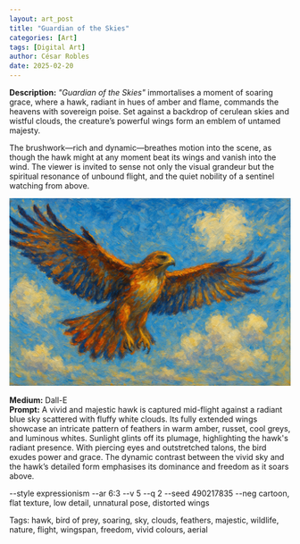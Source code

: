 ```yaml
---
layout: art_post
title: "Guardian of the Skies"
categories: [Art]
tags: [Digital Art]
author: César Robles
date: 2025-02-20
---
```

**Description:** *"Guardian of the Skies"* immortalises a moment of soaring grace, where a hawk, radiant in hues of amber and flame, commands the heavens with sovereign poise. Set against a backdrop of cerulean skies and wistful clouds, the creature’s powerful wings form an emblem of untamed majesty.

The brushwork—rich and dynamic—breathes motion into the scene, as though the hawk might at any moment beat its wings and vanish into the wind. The viewer is invited to sense not only the visual grandeur but the spiritual resonance of unbound flight, and the quiet nobility of a sentinel watching from above.

![Guardian of the Skies](/imag/digital_art/guardian_of_the_skies.jpg)

**Medium:** Dall-E\
**Prompt:** A vivid and majestic hawk is captured mid-flight against a radiant blue sky scattered with fluffy white clouds. Its fully extended wings showcase an intricate pattern of feathers in warm amber, russet, cool greys, and luminous whites. Sunlight glints off its plumage, highlighting the hawk's radiant presence. With piercing eyes and outstretched talons, the bird exudes power and grace. The dynamic contrast between the vivid sky and the hawk’s detailed form emphasises its dominance and freedom as it soars above.

--style expressionism --ar 6:3 --v 5 --q 2 --seed 490217835 --neg cartoon, flat texture, low detail, unnatural pose, distorted wings

Tags: hawk, bird of prey, soaring, sky, clouds, feathers, majestic, wildlife, nature, flight, wingspan, freedom, vivid colours, aerial